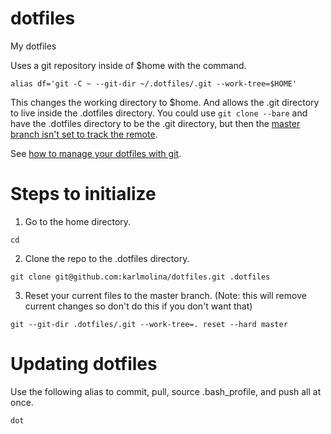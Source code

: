 # dotfiles
My dotfiles

Uses a git repository inside of $home with the command.
```
alias df='git -C ~ --git-dir ~/.dotfiles/.git --work-tree=$HOME'
```

This changes the working directory to $home. And allows the .git directory to live inside the .dotfiles directory. You could use `git clone --bare` and have the .dotfiles directory to be the .git directory, but then the [master branch isn't set to track the remote](https://git-scm.com/docs/git-clone#git-clone---bare).

See [how to manage your dotfiles with git](https://medium.hackinrio.com/how-to-manage-your-dotfiles-with-git-f7aeed8adf8b).

# Steps to initialize

1. Go to the home directory.
```
cd
```

2. Clone the repo to the .dotfiles directory.
```
git clone git@github.com:karlmolina/dotfiles.git .dotfiles
```

3. Reset your current files to the master branch. (Note: this will remove current changes so don't do this if you don't want that)
```
git --git-dir .dotfiles/.git --work-tree=. reset --hard master
```

# Updating dotfiles
Use the following alias to commit, pull, source .bash_profile, and push all at once.
```
dot
```
